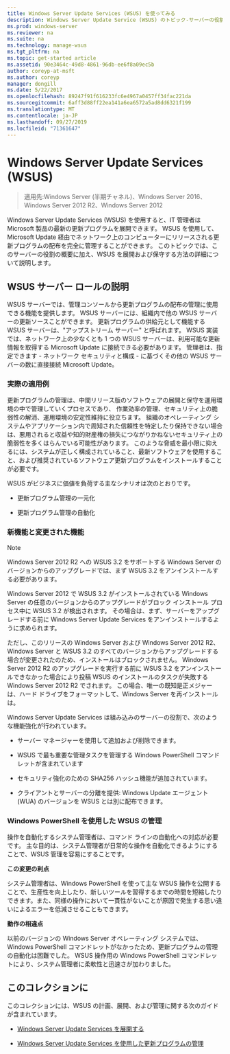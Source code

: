 ```yaml
---
title: Windows Server Update Services (WSUS) を使ってみる
description: Windows Server Update Service (WSUS) のトピック-サーバーの役割と実際のアプリケーションの概要
ms.prod: windows-server
ms.reviewer: na
ms.suite: na
ms.technology: manage-wsus
ms.tgt_pltfrm: na
ms.topic: get-started article
ms.assetid: 90e3464c-49d8-4861-96db-ee6f8a09ec5b
author: coreyp-at-msft
ms.author: coreyp
manager: dongill
ms.date: 5/22/2017
ms.openlocfilehash: 89247f91f616233fc6e4967a0457ff34fac221da
ms.sourcegitcommit: 6aff3d88ff22ea141a6ea6572a5ad8dd6321f199
ms.translationtype: MT
ms.contentlocale: ja-JP
ms.lasthandoff: 09/27/2019
ms.locfileid: "71361647"
---
```

# <a name="windows-server-update-services-wsus"></a>Windows Server Update Services (WSUS)

>適用先:Windows Server (半期チャネル)、Windows Server 2016、Windows Server 2012 R2、Windows Server 2012

Windows Server Update Services (WSUS) を使用すると、IT 管理者は Microsoft 製品の最新の更新プログラムを展開できます。 WSUS を使用して、Microsoft Update 経由でネットワーク上のコンピューターにリリースされる更新プログラムの配布を完全に管理することができます。 このトピックでは、このサーバーの役割の概要に加え、WSUS を展開および保守する方法の詳細について説明します。

## <a name="wsus-server-role-description"></a>WSUS サーバー ロールの説明
WSUS サーバーでは、管理コンソールから更新プログラムの配布の管理に使用できる機能を提供します。 WSUS サーバーには、組織内で他の WSUS サーバーの更新ソースことができます。 更新プログラムの供給元として機能する WSUS サーバーは、"アップストリーム サーバー" と呼ばれます。 WSUS 実装では、ネットワーク上の少なくとも 1 つの WSUS サーバーは、利用可能な更新情報を取得する Microsoft Update に接続できる必要があります。 管理者は、指定できます - ネットワーク セキュリティと構成 - に基づくその他の WSUS サーバーの数に直接接続 Microsoft Update。

### <a name="practical-applications"></a>実際の適用例
更新プログラムの管理は、中間リリース版のソフトウェアの展開と保守を運用環境の中で管理していくプロセスであり、 作業効率の管理、セキュリティ上の脆弱性の解消、運用環境の安定性維持に役立ちます。 組織のオペレーティング システムやアプリケーション内で周知された信頼性を特定したり保持できない場合は、悪用されると収益や知的財産権の損失につながりかねないセキュリティ上の脆弱性を多くはらんでいる可能性があります。 このような脅威を最小限に抑えるには、システムが正しく構成されていること、最新ソフトウェアを使用すること、および推奨されているソフトウェア更新プログラムをインストールすることが必要です。

WSUS がビジネスに価値を負荷する主なシナリオは次のとおりです。

-   更新プログラム管理の一元化

-   更新プログラム管理の自動化

### <a name="new-and-changed-functionality"></a>新機能と変更された機能

> [!NOTE]
> Windows Server 2012 R2 への WSUS 3.2 をサポートする Windows Server のバージョンからのアップグレードでは、まず WSUS 3.2 をアンインストールする必要があります。
> 
> Windows Server 2012 で WSUS 3.2 がインストールされている Windows Server の任意のバージョンからのアップグレードがブロック インストール プロセス中に WSUS 3.2 が検出されます。 その場合は、まず、サーバーをアップグレードする前に Windows Server Update Services をアンインストールするように求められます。
> 
> ただし、このリリースの Windows Server および Windows Server 2012 R2、Windows Server と WSUS 3.2 のすべてのバージョンからアップグレードする場合が変更されたのため、インストールはブロックされません。 Windows Server 2012 R2 のアップグレードを実行する前に WSUS 3.2 をアンインストールできなかった場合により投稿 WSUS のインストールのタスクが失敗する Windows Server 2012 R2 でされます。 この場合、唯一の既知是正メジャーは、ハード ドライブをフォーマットして、Windows Server を再インストールは。

Windows Server Update Services は組み込みのサーバーの役割で、次のような機能強化が行われています。

-   サーバー マネージャーを使用して追加および削除できます。

-   WSUS で最も重要な管理タスクを管理する Windows PowerShell コマンドレットが含まれています

-   セキュリティ強化のための SHA256 ハッシュ機能が追加されています。

-   クライアントとサーバーの分離を提供: Windows Update エージェント (WUA) のバージョンを WSUS とは別に配布できます。

### <a name="using-windows-powershell-to-manage-wsus"></a>Windows PowerShell を使用した WSUS の管理
操作を自動化するシステム管理者は、コマンド ラインの自動化への対応が必要です。 主な目的は、システム管理者が日常的な操作を自動化できるようにすることで、WSUS 管理を容易にすることです。

**この変更の利点**

システム管理者は、Windows PowerShell を使って主な WSUS 操作を公開することで、生産性を向上したり、新しいツールを習得するまでの時間を短縮したりできます。また、同様の操作において一貫性がないことが原因で発生する思い違いによるエラーを低減させることもできます。

**動作の相違点**

以前のバージョンの Windows Server オペレーティング システムでは、Windows PowerShell コマンドレットがなかったため、更新プログラムの管理の自動化は困難でした。 WSUS 操作用の Windows PowerShell コマンドレットにより、システム管理者に柔軟性と迅速さが加わりました。

## <a name="in-this-collection"></a>このコレクションに
このコレクションには、WSUS の計画、展開、および管理に関する次のガイドが含まれています。

-   [Windows Server Update Services を展開する](../deploy/deploy-windows-server-update-services.md)

-   [Windows Server Update Services を使用した更新プログラムの管理](../manage/update-management-with-windows-server-update-services.md)


